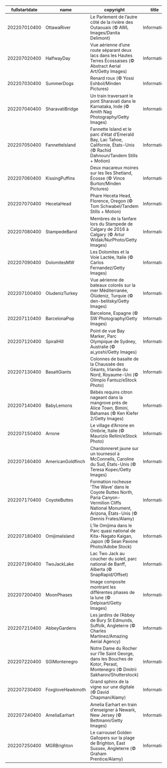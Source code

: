 |fullstartdate|name|copyright|title|image|
|--|--|--|--|--|
202207010400|OttawaRiver|Le Parlement de l’autre côté de la rivière des Outaouais (© AWL Images/Danita Delimont)|Information|![](/fr-CA/2022/07/202207010400OttawaRiver.jpg)|
202207020400|HalfwayDay|Vue aérienne d’une route séparant deux lacs dans les Hautes Terres Écossaises (© Abstract Aerial Art/Getty Images)|Information|![](/fr-CA/2022/07/202207020400HalfwayDay.jpg)|
202207030400|SummerDogs|Renard roux (© Yossi Eshbol/Minden Pictures)|Information|![](/fr-CA/2022/07/202207030400SummerDogs.jpg)|
202207040400|SharavatiBridge|Un train traversant le pont Sharavati dans le Karnataka, Inde (© Amith Nag Photography/Getty Images)|Information|![](/fr-CA/2022/07/202207040400SharavatiBridge.jpg)|
202207050400|FannetteIsland|Fannette Island et le parc d’état d’Emerald Bay, Lac Tahoe, Californie, États-Unis (© Rachid Dahnoun/Tandem Stills + Motion)|Information|![](/fr-CA/2022/07/202207050400FannetteIsland.jpg)|
202207060400|KissingPuffins|Deux macareux moines sur les îles Shetland, Écosse (© Vince Burton/Minden Pictures)|Information|![](/fr-CA/2022/07/202207060400KissingPuffins.jpg)|
202207070400|HecetaHead|Phare Heceta Head, Florence, Oregon (© Tom Schwabel/Tandem Stills + Motion)|Information|![](/fr-CA/2022/07/202207070400HecetaHead.jpg)|
202207080400|StampedeBand|Membres de la fanfare lors du Stampede de Calgary de 2016 à Calgary (© Artur Widak/NurPhoto/Getty Images)|Information|![](/fr-CA/2022/07/202207080400StampedeBand.jpg)|
202207090400|DolomitesMW|Les Dolomites et la Voie Lactée, Italie (© Carlos Fernandez/Getty Images)|Information|![](/fr-CA/2022/07/202207090400DolomitesMW.jpg)|
202207100400|OludenizTurkey|Vue aérienne de bateaux colorés sur la mer Méditerranée, Ölüdeniz, Turquie (© den-belitsky/Getty Images)|Information|![](/fr-CA/2022/07/202207100400OludenizTurkey.jpg)|
202207110400|BarcelonaPop|Barcelone, Espagne (© SW Photography/Getty Images)|Information|![](/fr-CA/2022/07/202207110400BarcelonaPop.jpg)|
202207120400|SpiralHill|Point de vue Bay Marker, Parc Olympique de Sydney, Australie (© ai_yoshi/Getty Images)|Information|![](/fr-CA/2022/07/202207120400SpiralHill.jpg)|
202207130400|BasaltGiants|Colonnes de basalte de la Chaussée des Géants, Irlande du Nord, Royaume-Uni (© Olimpio Fantuz/eStock Photo)|Information|![](/fr-CA/2022/07/202207130400BasaltGiants.jpg)|
202207140400|BabyLemons|Bébés requins citron nageant dans la mangrove près de Alice Town, Bimini, Bahamas (© Ken Kiefer 2/Getty Images)|Information|![](/fr-CA/2022/07/202207140400BabyLemons.jpg)|
202207150400|Arrone|Le village d’Arrone en Ombrie, Italie (© Maurizio Rellini/eStock Photo)|Information|![](/fr-CA/2022/07/202207150400Arrone.jpg)|
202207160400|AmericanGoldfinch|Chardonneret jaune sur un tournesol à McConnells, Caroline du Sud, États-Unis (© Teresa Kopec/Getty Images)|Information|![](/fr-CA/2022/07/202207160400AmericanGoldfinch.jpg)|
202207170400|CoyoteButtes|Formation rocheuse 'The Wave’ dans le Coyote Buttes North, Paria Canyon-Vermilion Cliffs National Monument, Arizona, États-Unis (© Dennis Frates/Alamy)|Information|![](/fr-CA/2022/07/202207170400CoyoteButtes.jpg)|
202207180400|OmijimaIsland|L’île Omijima dans le Parc quasi national de Kita-Nagato Kaigan, Japon (© Sean Pavone Photo/Adobe Stock)|Information|![](/fr-CA/2022/07/202207180400OmijimaIsland.jpg)|
202207190400|TwoJackLake|Lac Two Jack au coucher du soleil, parc national de Banff, Alberta (© SnapRapid/Offset)|Information|![](/fr-CA/2022/07/202207190400TwoJackLake.jpg)|
202207200400|MoonPhases|Image composite montrant les différentes phases de la lune (© Delpixart/Getty Images)|Information|![](/fr-CA/2022/07/202207200400MoonPhases.jpg)|
202207210400|AbbeyGardens|Les jardins de l’Abbey de Bury St Edmunds, Suffolk, Angleterre (© Charles Martinez/Amazing Aerial Agency)|Information|![](/fr-CA/2022/07/202207210400AbbeyGardens.jpg)|
202207220400|SGIMontenegro|Notre Dame du Rocher sur l’île Saint George, dans les Bouches de Kotor, Perast, Montenegro (© Dmitrii Sakharov/Shutterstock)|Information|![](/fr-CA/2022/07/202207220400SGIMontenegro.jpg)|
202207230400|FoxgloveHawkmoth|Grand sphinx de la vigne sur une digitale (© David Chapman/Alamy)|Information|![](/fr-CA/2022/07/202207230400FoxgloveHawkmoth.jpg)|
202207240400|AmeliaEarhart|Amelia Earhart en train d’enseigner à Newark, New Jersey (© Bettmann/Getty Images)|Information|![](/fr-CA/2022/07/202207240400AmeliaEarhart.jpg)|
202207250400|MGRBrighton|Le carrousel Golden Gallopers sur la plage de Brighton, East Sussex, Angleterre (© Graham Prentice/Alamy)|Information|![](/fr-CA/2022/07/202207250400MGRBrighton.jpg)|
